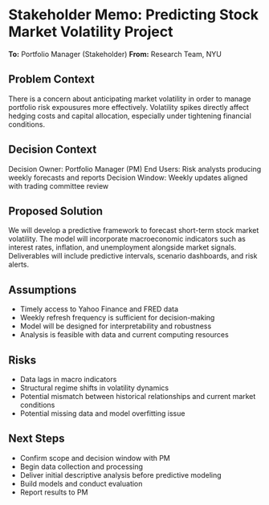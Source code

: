 
# Stakeholder Memo: Predicting Stock Market Volatility Project 
**To:** Portfolio Manager (Stakeholder) 
**From:** Research Team, NYU 

## Problem Context 
There is a concern about anticipating market volatility in order to manage portfolio risk expousures more effectively. Volatility spikes 
directly affect hedging costs and capital allocation, especially under tightening financial conditions. 

## Decision Context 
Decision Owner: Portfolio Manager (PM) 
End Users: Risk analysts producing weekly forecasts and reports 
Decision Window: Weekly updates aligned with trading committee review 

## Proposed Solution 
We will develop a predictive framework to forecast short-term stock market volatility. The model will incorporate macroeconomic indicators 
such as interest rates, inflation, and unemployment alongside market signals. Deliverables will include predictive intervals, scenario 
dashboards, and risk alerts. 

## Assumptions 
- Timely access to Yahoo Finance and FRED data 
- Weekly refresh frequency is sufficient for decision-making 
- Model will be designed for interpretability and robustness 
- Analysis is feasible with data and current computing resources 

## Risks 
- Data lags in macro indicators 
- Structural regime shifts in volatility dynamics 
- Potential mismatch between historical relationships and current market conditions 
- Potential missing data and model overfitting issue 

## Next Steps 
- Confirm scope and decision window with PM 
- Begin data collection and processing 
- Deliver initial descriptive analysis before predictive modeling 
- Build models and conduct evaluation 
- Report results to PM 
